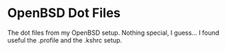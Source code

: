# OpenBSD Dot Files

The dot files from my OpenBSD setup.
Nothing special, I guess... I found useful the .profile and the .kshrc setup.


